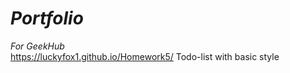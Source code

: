 # ***Portfolio***
*For GeekHub*   
https://luckyfox1.github.io/Homework5/ Todo-list with basic style

